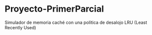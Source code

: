 # Proyecto-PrimerParcial
Simulador de memoria caché con una política de desalojo LRU (Least Recently Used)
